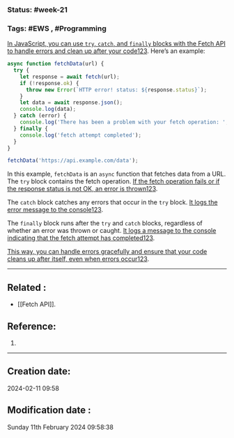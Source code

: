 
### Status: #week-21

### Tags: #EWS  , #Programming 


[In JavaScript, you can use `try`, `catch`, and `finally` blocks with the Fetch API to handle errors and clean up after your code](https://developer.mozilla.org/en-US/docs/Web/API/Fetch_API/Using_Fetch)[1](https://developer.mozilla.org/en-US/docs/Web/API/Fetch_API/Using_Fetch)[2](https://developer.mozilla.org/en-US/docs/Web/JavaScript/Reference/Statements/try...catch)[3](https://www.w3schools.com/jsref/jsref_try_catch.asp). Here’s an example:

```javascript
async function fetchData(url) {
  try {
    let response = await fetch(url);
    if (!response.ok) {
      throw new Error(`HTTP error! status: ${response.status}`);
    }
    let data = await response.json();
    console.log(data);
  } catch (error) {
    console.log('There has been a problem with your fetch operation: ', error.message);
  } finally {
    console.log('fetch attempt completed');
  }
}

fetchData('https://api.example.com/data');
```

In this example, `fetchData` is an `async` function that fetches data from a URL. The `try` block contains the fetch operation. [If the fetch operation fails or if the response status is not OK, an error is thrown](https://developer.mozilla.org/en-US/docs/Web/API/Fetch_API/Using_Fetch)[1](https://developer.mozilla.org/en-US/docs/Web/API/Fetch_API/Using_Fetch)[2](https://developer.mozilla.org/en-US/docs/Web/JavaScript/Reference/Statements/try...catch)[3](https://www.w3schools.com/jsref/jsref_try_catch.asp).

The `catch` block catches any errors that occur in the `try` block. [It logs the error message to the console](https://developer.mozilla.org/en-US/docs/Web/API/Fetch_API/Using_Fetch)[1](https://developer.mozilla.org/en-US/docs/Web/API/Fetch_API/Using_Fetch)[2](https://developer.mozilla.org/en-US/docs/Web/JavaScript/Reference/Statements/try...catch)[3](https://www.w3schools.com/jsref/jsref_try_catch.asp).

The `finally` block runs after the `try` and `catch` blocks, regardless of whether an error was thrown or caught. [It logs a message to the console indicating that the fetch attempt has completed](https://developer.mozilla.org/en-US/docs/Web/API/Fetch_API/Using_Fetch)[1](https://developer.mozilla.org/en-US/docs/Web/API/Fetch_API/Using_Fetch)[2](https://developer.mozilla.org/en-US/docs/Web/JavaScript/Reference/Statements/try...catch)[3](https://www.w3schools.com/jsref/jsref_try_catch.asp).

[This way, you can handle errors gracefully and ensure that your code cleans up after itself, even when errors occur](https://developer.mozilla.org/en-US/docs/Web/API/Fetch_API/Using_Fetch)[1](https://developer.mozilla.org/en-US/docs/Web/API/Fetch_API/Using_Fetch)[2](https://developer.mozilla.org/en-US/docs/Web/JavaScript/Reference/Statements/try...catch)[3](https://www.w3schools.com/jsref/jsref_try_catch.asp).
______________________________________________________________________


## Related : 

- [[Fetch API]].

## Reference: 

1.  


---

  ## Creation date: 
  
  2024-02-11 09:58 
  
  
   ## Modification date :
   
   Sunday 11th February 2024 09:58:38